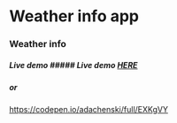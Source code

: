 Weather info app
=====================================
### Weather info
##### Live demo ##### Live demo <a href="https://rawgit.com/adachenski/FreeCodeCamp/master/Intermediate%20Front%20End%20Development%20Projects/Local%20Weather/geolocation.html" target="_blank">HERE</a>
##### or 
https://codepen.io/adachenski/full/EXKgVY
